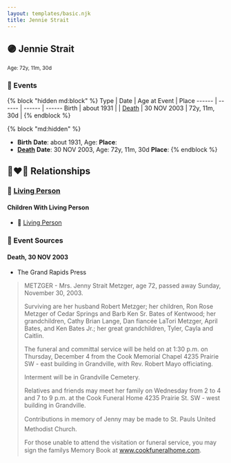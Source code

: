 ```yaml
---
layout: templates/basic.njk
title: Jennie Strait
---
```

## 🟣 Jennie Strait
<small>Age: 72y, 11m, 30d</small>

### 📆 Events

{% block "hidden md:block" %}
Type | Date | Age at Event | Place
------ | ------ | ------ | ------
Birth | about 1931 |  |
[Death](#event-event-4) | 30 NOV 2003 | 72y, 11m, 30d |
{% endblock %}

{% block "md:hidden" %}
- **Birth**
**Date**: about 1931, Age:
**Place**:
- **[Death](#event-event-4)**
**Date**: 30 NOV 2003, Age: 72y, 11m, 30d
**Place**:
{% endblock %}

## 👩‍❤️‍👨 Relationships

### 🔵 [Living Person](/people/2/25349238)

#### Children With Living Person
* 🔵 [Living Person](/people/7/77213200)
### 📰 Event Sources

#### <a id="event-event-4"></a> Death, 30 NOV 2003
* The Grand Rapids Press
>   
  > METZGER - Mrs. Jenny Strait Metzger, age 72, passed away Sunday, November 30, 2003.  
  >   
  > Surviving are her husband Robert Metzger; her children, Ron Rose Metzger of Cedar Springs and Barb Ken Sr. Bates of Kentwood; her grandchildren, Cathy Brian Lange, Dan fiancée LaTori Metzger, April Bates, and Ken Bates Jr.; her great grandchildren, Tyler, Cayla and Caitlin.  
  >   
  > The funeral and committal service will be held on at 1:30 p.m. on Thursday, December 4 from the Cook Memorial Chapel 4235 Prairie SW - east building in Grandville, with Rev. Robert Mayo officiating.  
  >   
  > Interment will be in Grandville Cemetery.  
  >   
  > Relatives and friends may meet her family on Wednesday from 2 to 4 and 7 to 9 p.m. at the Cook Funeral Home 4235 Prairie St. SW - west building in Grandville.  
  >   
  > Contributions in memory of Jenny may be made to St. Pauls United Methodist Church.  
  >   
  > For those unable to attend the visitation or funeral service, you may sign the familys Memory Book at www.cookfuneralhome.com.
